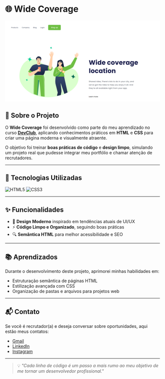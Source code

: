 # 🌐 Wide Coverage

![Wide Coverage Screenshot](https://github.com/lipaosbk/Wide-coverage/blob/master/img/imagem%20wide.png?raw=true)

## 📌 Sobre o Projeto
O **Wide Coverage** foi desenvolvido como parte do meu aprendizado no curso **[DevClub](https://devclub.com.br/)**, aplicando conhecimentos práticos em **HTML** e **CSS** para criar uma página moderna e visualmente atraente.  

O objetivo foi treinar **boas práticas de código** e **design limpo**, simulando um projeto real que pudesse integrar meu portfólio e chamar atenção de recrutadores.

---

## 🚀 Tecnologias Utilizadas

![HTML5](https://img.shields.io/badge/HTML5-E34F26?style=for-the-badge&logo=html5&logoColor=white)
![CSS3](https://img.shields.io/badge/CSS3-1572B6?style=for-the-badge&logo=css3&logoColor=white)


---

## ✨ Funcionalidades
- 🎨 **Design Moderno** inspirado em tendências atuais de UI/UX  
- ⚡ **Código Limpo e Organizado**, seguindo boas práticas  
- 🔍 **Semântica HTML** para melhor acessibilidade e SEO  

---

## 📚 Aprendizados
Durante o desenvolvimento deste projeto, aprimorei minhas habilidades em:
- Estruturação semântica de páginas HTML  
- Estilização avançada com CSS 
- Organização de pastas e arquivos para projetos web  

---

## 📬 Contato
Se você é recrutador(a) e deseja conversar sobre oportunidades, aqui estão meus contatos:

  - [Gmail](mailto:felipe.sobneko@gmail.com)
  - [LinkedIn](https://www.linkedin.com/in/felipesobneko/)
  - [Instagram](https://www.instagram.com/lipao.sbk)

---

> 💡 *"Cada linha de código é um passo a mais rumo ao meu objetivo de me tornar um desenvolvedor profissional."*  
